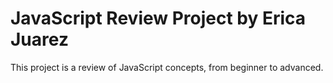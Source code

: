 # JavaScript Review Project by Erica Juarez
This project is a review of JavaScript concepts, from beginner to advanced.